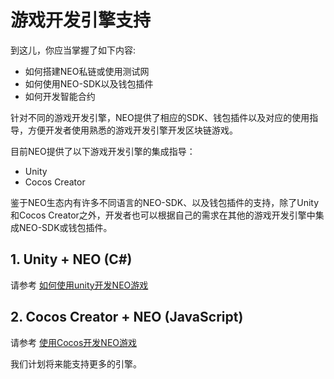 # 游戏开发引擎支持
到这儿，你应当掌握了如下内容:
* 如何搭建NEO私链或使用测试网
* 如何使用NEO-SDK以及钱包插件
* 如何开发智能合约

针对不同的游戏开发引擎，NEO提供了相应的SDK、钱包插件以及对应的使用指导，方便开发者使用熟悉的游戏开发引擎开发区块链游戏。

目前NEO提供了以下游戏开发引擎的集成指导：
* Unity
* Cocos Creator

鉴于NEO生态内有许多不同语言的NEO-SDK、以及钱包插件的支持，除了Unity和Cocos Creator之外，开发者也可以根据自己的需求在其他的游戏开发引擎中集成NEO-SDK或钱包插件。

## 1. Unity + NEO (C#)
请参考 [如何使用unity开发NEO游戏](./游戏引擎支持/使用Unity开发NEO游戏.md)

## 2. Cocos Creator + NEO (JavaScript)
请参考 [使用Cocos开发NEO游戏](./游戏引擎支持/使用Cocos开发NEO游戏.md)

我们计划将来能支持更多的引擎。